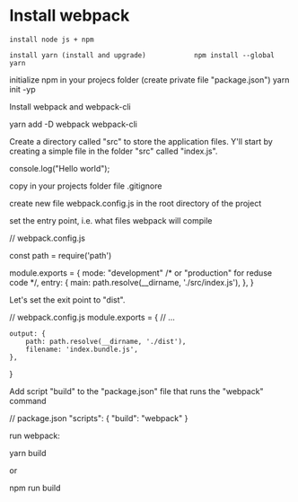 <h1>Install webpack</h1>
<code>install node js + npm<br>
install yarn (install and upgrade)            npm install --global yarn</code>

initialize npm in your projecs folder (create private file "package.json")     yarn init -yp


Install webpack and webpack-cli

yarn add -D webpack webpack-cli      


Create a directory called "src" to store the application files. 
Y'll start by creating a simple file in the folder "src" called "index.js".

console.log("Hello world");


copy in your projects folder file .gitignore


create new file webpack.config.js in the root directory of the project


set the entry point, i.e. what files webpack will compile

// webpack.config.js

const path = require('path')

module.exports = {
    mode: "development" /* or "production" for reduse code */,
    entry: {
        main: path.resolve(__dirname, './src/index.js'),
    },
}


Let's set the exit point to "dist".

// webpack.config.js
module.exports = {
    // ...

    output: {
        path: path.resolve(__dirname, './dist'),
        filename: 'index.bundle.js',
    },
}


Add script "build" to the "package.json" file that runs the "webpack" command

// package.json
"scripts": {
    "build": "webpack"
}

run webpack:

yarn build

or

npm run build


















